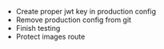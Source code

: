 - Create proper jwt key in production config
- Remove production config from git
- Finish testing
- Protect images route